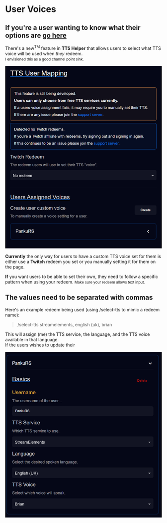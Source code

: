 # User Voices

## If you're a user wanting to know what their options are [go here](./user-voices-options.md)

There's a new<sup>TM</sup> feature in **TTS Helper** that allows users to select what TTS voice will be used when _they_ redeem.    
<small>I envisioned this as a good channel point sink.</small>

![tts helper user voices page](./images/user-voices.png)

**Currently** the only way for users to have a custom TTS voice set for them is either use a **Twitch** redeem you set or you manually setting it for them on the page.

**If** you want users to be able to set their own, they need to follow a specific pattern when using your redeem.
<small>Make sure your redeem allows text input.</small>

## **The values need to be separated with commas**  
Here's an example redeem being used (using /select-tts to mimic a redeem name):
> /select-tts streamelements, english (uk), brian 

This will assign (me) the TTS service, the language, and the TTS voice available in that language.  
If the users wishes to update their

![tts helper user voices page](./images/user-voice-details.png)

